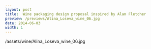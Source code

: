 ```yaml
---
layout: post
title:  Wine packaging design proposal inspired by Alan Fletcher
preview: /previews/Alina_Loseva_wine_06.jpg
date: 2014-06-03
width: 1
---
```

/assets/wine/Alina_Loseva_wine_06.jpg
